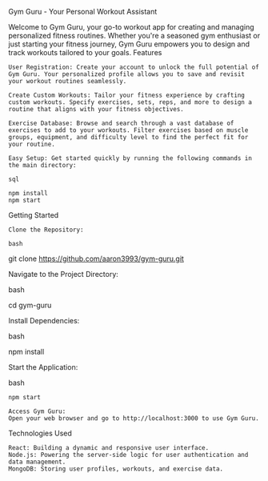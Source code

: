 Gym Guru - Your Personal Workout Assistant

Welcome to Gym Guru, your go-to workout app for creating and managing personalized fitness routines. Whether you're a seasoned gym enthusiast or just starting your fitness journey, Gym Guru empowers you to design and track workouts tailored to your goals.
Features

    User Registration: Create your account to unlock the full potential of Gym Guru. Your personalized profile allows you to save and revisit your workout routines seamlessly.

    Create Custom Workouts: Tailor your fitness experience by crafting custom workouts. Specify exercises, sets, reps, and more to design a routine that aligns with your fitness objectives.

    Exercise Database: Browse and search through a vast database of exercises to add to your workouts. Filter exercises based on muscle groups, equipment, and difficulty level to find the perfect fit for your routine.

    Easy Setup: Get started quickly by running the following commands in the main directory:

    sql

    npm install
    npm start

Getting Started

    Clone the Repository:

    bash

git clone https://github.com/aaron3993/gym-guru.git

Navigate to the Project Directory:

bash

cd gym-guru

Install Dependencies:

bash

npm install

Start the Application:

bash

    npm start

    Access Gym Guru:
    Open your web browser and go to http://localhost:3000 to use Gym Guru.

Technologies Used

    React: Building a dynamic and responsive user interface.
    Node.js: Powering the server-side logic for user authentication and data management.
    MongoDB: Storing user profiles, workouts, and exercise data.
